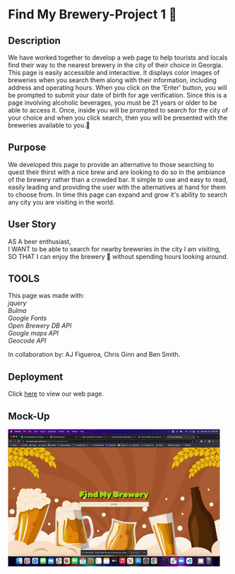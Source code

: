 # Find My Brewery-Project 1 🍻

## Description

We have worked together to develop a web page to help tourists and locals find their way to the nearest brewery in the city of their choice in Georgia. This page is easily accessible and interactive. It displays color images of breweries when you search them along with their information, including address and operating hours. When you click on the 'Enter' button, you will be prompted to submit your date of birth for age verification. Since this is a page involving alcoholic beverages, you must be 21 years or older to be able to access it. Once, inside you will be prompted to search for the city of your choice and when you click search, then you will be presented with the breweries available to you.🍻

## Purpose

We developed this page to provide an alternative to those searching to quest their thirst with a nice brew and are looking to do so in the ambiance of the brewery rather than a crowded bar. It simple to use and easy to read, easily leading and providing the user with the alternatives at hand for them to choose from. In time this page can expand and grow it's ability to search any city you are visiting in the world.

## User Story
AS A beer enthusiast,  
I WANT to be able to search for nearby breweries in the city I am visiting,  
SO THAT I can enjoy the brewery 🍻 without spending hours looking around.

## TOOLS

This page was made with:  
*jquery*  
*Bulma*  
*Google Fonts*  
*Open Brewery DB API*  
*Google maps API*  
*Geocode API*

In collaboration by: AJ Figueroa, Chris Ginn and Ben Smith.

## Deployment

Click [here](https://christopherginn.github.io/project-01-findmybrewery/) to view our web page.

## Mock-Up

![Find My Brewery entry page, with orange background with wheat accents and beer glasses, changes screen to the age input screen and then to search area.](/assets/images/mockup.gif)